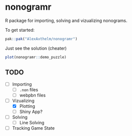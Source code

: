 # nonogramr

R package for importing, solving and vizualizing nonograms.

To get started:

```r
pak::pak("AlexAxthelm/nonogramr")
```

Just see the solution (cheater)

```r
plot(nonogramr::demo_puzzle)
```


## TODO

- [ ] Importing
  - [ ] `.non` files
  - [ ] webpbn files
- [ ] Vizualizing
  - [X] Plotting
  - [ ] Shiny App?
- [ ] Solving
  - [ ] Line Solving
- [ ] Tracking Game State
